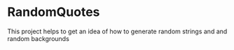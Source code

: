# RandomQuotes
This project helps to get an idea of how to generate random strings and and random backgrounds
